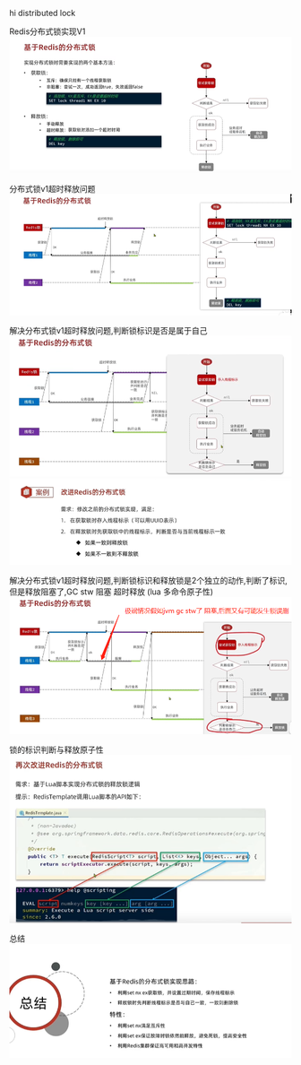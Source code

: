 hi distributed lock

Redis分布式锁实现V1
![avatar](00.redis-distributed-lock-v1.jpg)


分布式锁v1超时释放问题
![avatar](01.over-time-realease-issue.jpg)


解决分布式锁v1超时释放问题,判断锁标识是否是属于自己
![avatar](02.slove-over-time-v1.jpg)
![avatar](03.slove-over-time-v1.jpg)

解决分布式锁v1超时释放问题,判断锁标识和释放锁是2个独立的动作,判断了标识,但是释放阻塞了,GC stw 阻塞 超时释放 (lua
多命令原子性)
![avatar](04.over-time-release-issue-v2.jpg)

锁的标识判断与释放原子性
![avatar](05.over-time-release-issue-v2.jpg)

总结
![avatar](06.distributed-lock-summarize.jpg)



